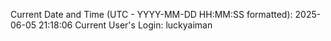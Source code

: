 Current Date and Time (UTC - YYYY-MM-DD HH:MM:SS formatted): 2025-06-05 21:18:06
Current User's Login: luckyaiman

